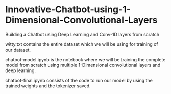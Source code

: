 # Innovative-Chatbot-using-1-Dimensional-Convolutional-Layers
Building a Chatbot using Deep Learning and Conv-1D layers from scratch

witty.txt contains the entire dataset which we will be using for training of our dataset.

chatbot-model.ipynb is the notebook where we will be training the complete model from scratch using multiple 1-Dimensional convolutional layers and deep learning.

chatbot-final.ipynb consists of the code to run our model by using the trained weights and the tokenizer saved.
